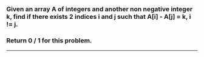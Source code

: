 ### Given an array A of integers and another non negative integer k, find if there exists 2 indices i and j such that A[i] - A[j] = k, i != j.

### Return 0 / 1 for this problem.

<hr>
